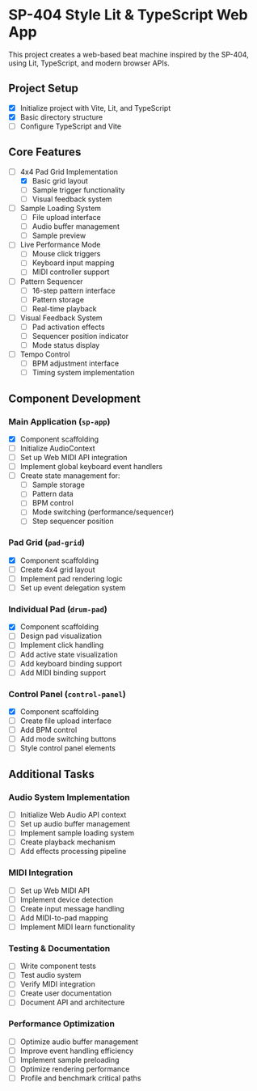 
# SP-404 Style Lit & TypeScript Web App

This project creates a web-based beat machine inspired by the SP-404, using Lit, TypeScript, and modern browser APIs.

## Project Setup
- [x] Initialize project with Vite, Lit, and TypeScript
- [x] Basic directory structure
- [ ] Configure TypeScript and Vite

## Core Features
- [ ] 4x4 Pad Grid Implementation
  - [x] Basic grid layout
  - [ ] Sample trigger functionality
  - [ ] Visual feedback system
- [ ] Sample Loading System
  - [ ] File upload interface
  - [ ] Audio buffer management
  - [ ] Sample preview
- [ ] Live Performance Mode
  - [ ] Mouse click triggers
  - [ ] Keyboard input mapping
  - [ ] MIDI controller support
- [ ] Pattern Sequencer
  - [ ] 16-step pattern interface
  - [ ] Pattern storage
  - [ ] Real-time playback
- [ ] Visual Feedback System
  - [ ] Pad activation effects
  - [ ] Sequencer position indicator
  - [ ] Mode status display
- [ ] Tempo Control
  - [ ] BPM adjustment interface
  - [ ] Timing system implementation
## Component Development

### Main Application (`sp-app`)
- [x] Component scaffolding
- [ ] Initialize AudioContext
- [ ] Set up Web MIDI API integration
- [ ] Implement global keyboard event handlers
- [ ] Create state management for:
  - [ ] Sample storage
  - [ ] Pattern data
  - [ ] BPM control
  - [ ] Mode switching (performance/sequencer)
  - [ ] Step sequencer position

### Pad Grid (`pad-grid`)
- [x] Component scaffolding
- [ ] Create 4x4 grid layout
- [ ] Implement pad rendering logic
- [ ] Set up event delegation system

### Individual Pad (`drum-pad`)
- [x] Component scaffolding
- [ ] Design pad visualization
- [ ] Implement click handling
- [ ] Add active state visualization
- [ ] Add keyboard binding support
- [ ] Add MIDI binding support

### Control Panel (`control-panel`)
- [x] Component scaffolding
- [ ] Create file upload interface
- [ ] Add BPM control
- [ ] Add mode switching buttons
- [ ] Style control panel elements
## Additional Tasks

### Audio System Implementation
- [ ] Initialize Web Audio API context
- [ ] Set up audio buffer management
- [ ] Implement sample loading system
- [ ] Create playback mechanism
- [ ] Add effects processing pipeline

### MIDI Integration
- [ ] Set up Web MIDI API
- [ ] Implement device detection
- [ ] Create input message handling
- [ ] Add MIDI-to-pad mapping
- [ ] Implement MIDI learn functionality

### Testing & Documentation
- [ ] Write component tests
- [ ] Test audio system
- [ ] Verify MIDI integration
- [ ] Create user documentation
- [ ] Document API and architecture

### Performance Optimization
- [ ] Optimize audio buffer management
- [ ] Improve event handling efficiency
- [ ] Implement sample preloading
- [ ] Optimize rendering performance
- [ ] Profile and benchmark critical paths
